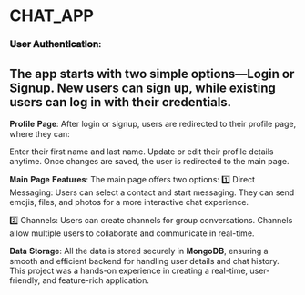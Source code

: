 # CHAT_APP



 ### 𝐔𝐬𝐞𝐫 𝐀𝐮𝐭𝐡𝐞𝐧𝐭𝐢𝐜𝐚𝐭𝐢𝐨𝐧:
 
The app starts with two simple options—Login or Signup. New users can sign up, while existing users can log in with their credentials.
-------

𝐏𝐫𝐨𝐟𝐢𝐥𝐞 𝐏𝐚𝐠𝐞:
After login or signup, users are redirected to their profile page, where they can:

Enter their first name and last name.
Update or edit their profile details anytime.
Once changes are saved, the user is redirected to the main page.

𝐌𝐚𝐢𝐧 𝐏𝐚𝐠𝐞 𝐅𝐞𝐚𝐭𝐮𝐫𝐞𝐬:
The main page offers two options:
1️⃣ Direct Messaging:
Users can select a contact and start messaging.
They can send emojis, files, and photos for a more interactive chat experience.

2️⃣ Channels:
Users can create channels for group conversations.
Channels allow multiple users to collaborate and communicate in real-time.

𝐃𝐚𝐭𝐚 𝐒𝐭𝐨𝐫𝐚𝐠𝐞:
All the data is stored securely in 𝐌𝐨𝐧𝐠𝐨𝐃𝐁, ensuring a smooth and efficient backend for handling user details and chat history.
This project was a hands-on experience in creating a real-time, user-friendly, and feature-rich application. 



